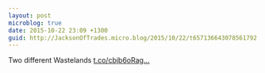 ```yaml
---
layout: post
microblog: true
date: 2015-10-22 23:09 +1300
guid: http://JacksonOfTrades.micro.blog/2015/10/22/t657136643078561792.html
---
```

Two different Wastelands [t.co/cbjb6oRag...](https://t.co/cbjb6oRage)
